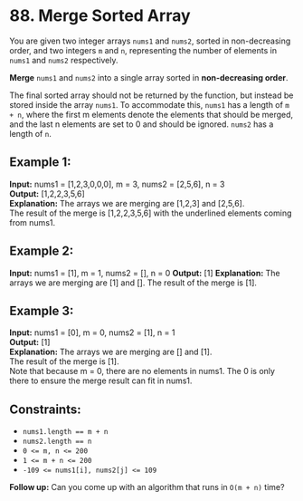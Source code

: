 # 88. Merge Sorted Array

You are given two integer arrays `nums1` and `nums2`, sorted in non-decreasing order, and two integers `m` and `n`, 
representing the number of elements in `nums1` and `nums2` respectively.

**Merge** `nums1` and `nums2` into a single array sorted in **non-decreasing order**.

The final sorted array should not be returned by the function, but instead be stored inside the array `nums1`. 
To accommodate this, `nums1` has a length of `m + n`, where the first m elements denote the elements 
that should be merged, and the last n elements are set to 0 and should be ignored. `nums2` has a length of `n`.

## Example 1:

**Input:** nums1 = [1,2,3,0,0,0], m = 3, nums2 = [2,5,6], n = 3  
**Output:** [1,2,2,3,5,6]  
**Explanation:** The arrays we are merging are [1,2,3] and [2,5,6].  
The result of the merge is [1,2,2,3,5,6] with the underlined elements coming from nums1.

## Example 2:

**Input:** nums1 = [1], m = 1, nums2 = [], n = 0
**Output:** [1]
**Explanation:** The arrays we are merging are [1] and [].
The result of the merge is [1].

## Example 3:

**Input:** nums1 = [0], m = 0, nums2 = [1], n = 1  
**Output:** [1]  
**Explanation:** The arrays we are merging are [] and [1].  
The result of the merge is [1].  
Note that because m = 0, there are no elements in nums1. The 0 is only there to ensure the merge result can fit in nums1.

## Constraints:

- `nums1.length == m + n`  
- `nums2.length == n`  
- `0 <= m, n <= 200`  
- `1 <= m + n <= 200`  
- `-109 <= nums1[i], nums2[j] <= 109`

**Follow up:** Can you come up with an algorithm that runs in `O(m + n)` time?